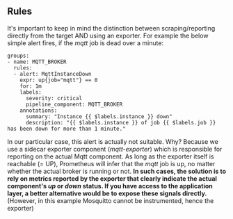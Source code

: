 ## Rules

It's important to keep in mind the distinction between scraping/reporting directly from the target AND using an exporter. For example the below simple alert fires, if the _mqtt_ job is dead over a minute:

```
groups:
- name: MQTT_BROKER
  rules:
  - alert: MqttInstanceDown
    expr: up{job="mqtt"} == 0
    for: 1m
    labels:
      severity: critical
      pipeline_component: MQTT_BROKER
    annotations:
      summary: "Instance {{ $labels.instance }} down"
      description: "{{ $labels.instance }} of job {{ $labels.job }} has been down for more than 1 minute."
```
In our particular case, this alert is actually not suitable. Why? Because we use a sidecar exporter component (_mqtt-exporter_) which is responsible for reporting on the actual Mqtt component. As long as the exporter itself is reachable (= UP), Prometheus will infer that the _mqtt_ job is up, no matter whether the actual broker is running or not. **In such cases, the solution is to rely on metrics reported by the exporter that clearly indicate the actual component's _up_ or _down_ status. If you have access to the application layer, a better alternative would be to expose these signals directly.** (However, in this example Mosquitto cannot be instrumented, hence the exporter)